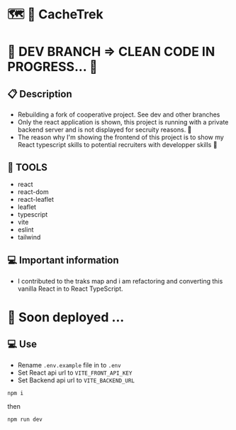 # :world_map: :hiking_boot: CacheTrek

# :construction: DEV BRANCH => CLEAN CODE IN PROGRESS... :construction:

## :clipboard: Description

- Rebuilding a fork of cooperative project. See dev and other branches
- Only the react application is shown, this project is running with a private backend server and is not displayed for secruity reasons. :european_castle:
- The reason why I'm showing the frontend of this project is to show my React typescript skills to potential recruiters with developper skills :briefcase:

## :wrench: TOOLS

- react
- react-dom
- react-leaflet
- leaflet
- typescript
- vite
- eslint
- tailwind

## :computer: Important information

- I contributed to the traks map and i am refactoring and converting this vanilla React in to React TypeScript.

# :rocket: Soon deployed ...

## :computer: Use

- Rename `.env.example` file in to `.env`
- Set React api url to `VITE_FRONT_API_KEY`
- Set Backend api url to `VITE_BACKEND_URL`

```
npm i
```

then

```
npm run dev
```
